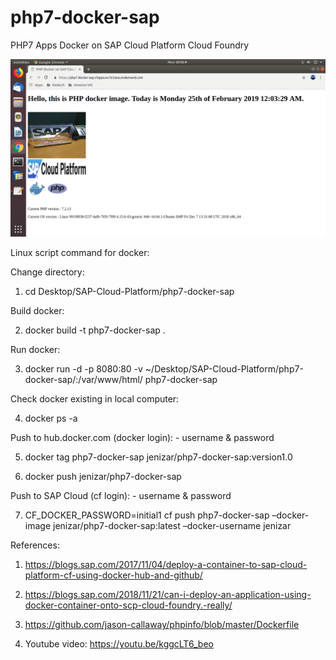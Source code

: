 # php7-docker-sap
PHP7 Apps Docker on SAP Cloud Platform Cloud Foundry

![alt text](https://github.com/jenizar/php7-docker-sap/blob/master/Screenshot.png)

Linux script command for docker:   

Change directory:

1. cd Desktop/SAP-Cloud-Platform/php7-docker-sap

Build docker:

2. docker build -t php7-docker-sap .

Run docker:

3. docker run -d -p 8080:80 -v ~/Desktop/SAP-Cloud-Platform/php7-docker-sap/:/var/www/html/ php7-docker-sap

Check docker existing in local computer:

4. docker ps -a

Push to hub.docker.com (docker login): - username & password

5. docker tag php7-docker-sap jenizar/php7-docker-sap:version1.0

6. docker push jenizar/php7-docker-sap

Push to SAP Cloud (cf login): - username & password

7. CF_DOCKER_PASSWORD=initial1 cf push php7-docker-sap –docker-image jenizar/php7-docker-sap:latest –docker-username jenizar


References:
1. https://blogs.sap.com/2017/11/04/deploy-a-container-to-sap-cloud-platform-cf-using-docker-hub-and-github/

2. https://blogs.sap.com/2018/11/21/can-i-deploy-an-application-using-docker-container-onto-scp-cloud-foundry.-really/

3. https://github.com/jason-callaway/phpinfo/blob/master/Dockerfile

4. Youtube video: https://youtu.be/kggcLT6_beo

